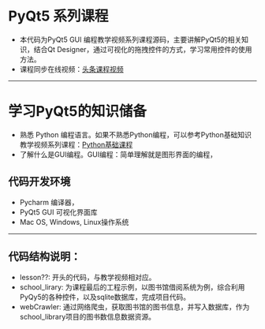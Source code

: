 # PyQt5 系列课程
* 本代码为PyQt5 GUI 编程教学视频系列课程源码，主要讲解PyQt5的相关知识，结合Qt Designer，通过可视化的拖拽控件的方式，学习常用控件的使用方法。
* 课程同步在线视频：<a href='https://www.ixigua.com/6789355762184356364?is_new_connect=0&is_new_user=0'>头条课程视频</a>

---

# 学习PyQt5的知识储备
* 熟悉 Python 编程语言。如果不熟悉Python编程，可以参考Python基础知识教学视频系列课程：<a href='https://www.ixigua.com/7037232429198737924'>Python基础课程</a>
* 了解什么是GUI编程。GUI编程：简单理解就是图形界面的编程，

## 代码开发环境
* Pycharm 编译器，
* PyQt5 GUI 可视化界面库
* Mac OS, Windows, Linux操作系统

---
## 代码结构说明：
* lesson??: 开头的代码，与教学视频相对应。
* school_lirary: 为课程最后的工程示例，以图书馆借阅系统为例，综合利用PyQy5的各种控件，以及sqlite数据库，完成项目代码。
* webCrawler: 通过网络爬虫，获取图书馆的图书信息，并写入数据库，作为school_library项目的图书数信息数据资源。